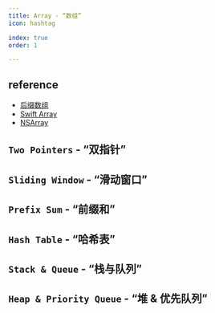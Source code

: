 ```yaml
---
title: Array - “数组”
icon: hashtag

index: true
order: 1

---
```


<!-- more -->

## reference

- [后缀数组](https://visualgo.net/zh/suffixarray/print)
- [Swift Array](https://github.com/apple/swift/blob/main/stdlib/public/core/Array.swift)
- [NSArray](https://github.com/apple/swift-corelibs-foundation/blob/main/Sources/Foundation/NSArray.swift)

## `Two Pointers` - “双指针”



## `Sliding Window` - “滑动窗口”



## `Prefix Sum` - “前缀和”



## `Hash Table` - “哈希表”



## `Stack & Queue` - “栈与队列”



## `Heap & Priority Queue` - “堆 & 优先队列”

